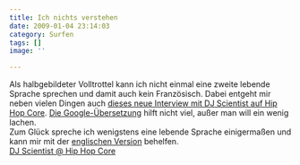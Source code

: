```yaml
---
title: Ich nichts verstehen
date: 2009-01-04 23:14:03
category: Surfen
tags: []
image: ''

---
```


Als halbgebildeter Volltrottel kann ich nicht einmal eine zweite lebende Sprache sprechen und damit auch kein Französisch. Dabei entgeht mir neben vielen Dingen auch [dieses neue Interview mit DJ Scientist auf Hip Hop Core](http://www.hiphopcore.net/interviews/125-dj-scientist.html). [Die Google-Übersetzung](http://translate.google.de/translate?hl=de&sl=fr&tl=de&u=http://www.hiphopcore.net/interviews/125-dj-scientist.html) hilft nicht viel, außer man will ein wenig lachen.  
Zum Glück spreche ich wenigstens eine lebende Sprache einigermaßen und kann mir mit der [englischen Version](http://www.hiphopcore.net/interviews/125|eng-dj-scientist.html) behelfen.  
[DJ Scientist @ Hip Hop Core](http://www.hiphopcore.net/interviews/125|eng-dj-scientist.html)
